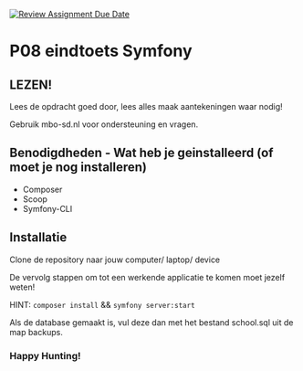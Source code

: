 [![Review Assignment Due Date](https://classroom.github.com/assets/deadline-readme-button-22041afd0340ce965d47ae6ef1cefeee28c7c493a6346c4f15d667ab976d596c.svg)](https://classroom.github.com/a/DZNu14b-)
# P08 eindtoets Symfony

## LEZEN!
Lees de opdracht goed door, lees alles maak aantekeningen waar nodig! 

Gebruik mbo-sd.nl voor ondersteuning en vragen.

## Benodigdheden - Wat heb je geinstalleerd (of moet je nog installeren)
* Composer
* Scoop
* Symfony-CLI

## Installatie
Clone de repository naar jouw computer/ laptop/ device

De vervolg stappen om tot een werkende applicatie te komen moet jezelf weten!

HINT: ```composer install``` && ```symfony server:start```

Als de database gemaakt is, vul deze dan met het bestand school.sql uit de map backups.
### Happy Hunting!

